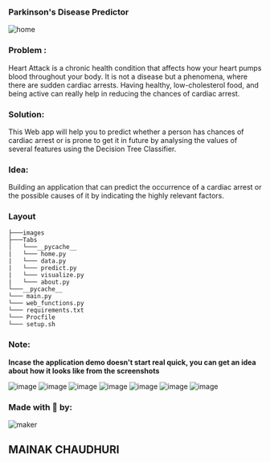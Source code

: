 ### Parkinson's Disease Predictor

![home](https://user-images.githubusercontent.com/64016811/198979528-deb039b2-abde-49a8-9a2a-832a8c1eb19d.png)


### Problem : 

Heart Attack is a chronic health condition that affects how your heart pumps blood throughout your body. It is not a disease but a phenomena, where there are sudden cardiac arrests. Having healthy, low-cholesterol food, and being active can really help in reducing the chances of cardiac arrest. 

### Solution:

This Web app will help you to predict whether a person has chances of cardiac arrest or is prone to get it in future by analysing the values of several features using the Decision Tree Classifier.

### Idea: 
Building an application that can predict the occurrence of a cardiac arrest or the possible causes of it by indicating the highly relevant factors. 

### Layout

```
├───images
├───Tabs
│   └───__pycache__
|   └─── home.py
|   └─── data.py
|   └─── predict.py
|   └─── visualize.py
|   └─── about.py
└───__pycache__
└─── main.py
└─── web_functions.py
└─── requirements.txt
└─── Procfile
└─── setup.sh
```


### Note:
**Incase the application demo doesn't start real quick, you can get an idea about how it looks like from the screenshots**

![image](https://user-images.githubusercontent.com/64016811/198981322-e41c7a73-bcd1-4902-b00d-53fe81277ea4.png)
![image](https://user-images.githubusercontent.com/64016811/198981403-7f0266c3-51e6-41c4-b4d4-73e169ac316c.png)
![image](https://user-images.githubusercontent.com/64016811/198981647-ebf69696-e2e9-4430-b321-96879a65dd46.png)
![image](https://user-images.githubusercontent.com/64016811/198981810-9bcb3159-ee17-46d1-9cb5-b9a32e7d03d3.png)
![image](https://user-images.githubusercontent.com/64016811/198981916-b6425efb-b48a-4b72-95cb-733623da1c58.png)
![image](https://user-images.githubusercontent.com/64016811/198981964-64c397d9-aeed-45ff-ac3a-ed96e8c3059e.png)
![image](https://user-images.githubusercontent.com/64016811/198982028-5dabc67d-b6d5-4283-80d6-2f18af25034a.png)

### Made with 💙 by:
![maker](https://user-images.githubusercontent.com/64016811/198821378-09bf5224-a537-4154-9df9-d9b29da95af7.jpg)

## MAINAK CHAUDHURI
